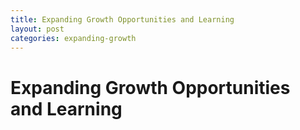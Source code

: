 ```yaml
---
title: Expanding Growth Opportunities and Learning
layout: post
categories: expanding-growth
---
```


# Expanding Growth Opportunities and Learning